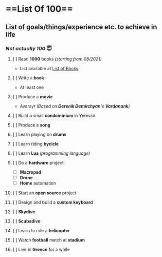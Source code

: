 # ==List Of 100==

## List of goals/things/experience etc. to achieve in life

### *Not actually 100* 😇

   1. [ ] Read **1000** books *(starting from 08/2021)*
      - List available at [List of Books](./listbooks.md)

   2. [ ] Write a **book**
      - At least one

   3. [ ] Produce a **movie**
      - Avarayr *(Based on **Derenik Demirchyan**'s **Vardanank**)*

   4. [ ] Build a small **condominium** in Yerevan

   5. [ ] Produce a **song**

   6. [ ] Learn playing on **drums**

   7. [ ] Learn riding **bycicle**

   8. [ ] Learn **Lua** *(programming language)*

   9. [ ] Do a **hardware** project
      - [ ] **Macropad**
      - [ ] **Drone**
      - [ ] **Home** automation

   10. [ ] Start an **open source** project

   11. [ ] Design and build a **custom keyboard**

   12. [ ] **Skydive**

   13. [ ] **Scubadive**

   14. [ ] Learn to ride a **helicopter**

   15. [ ] Watch **football** match at **stadium**

   16. [ ] Live in **Greece** for a while
